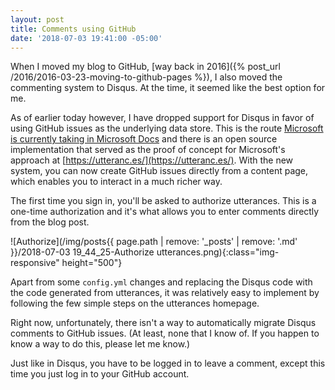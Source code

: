 ```yaml
---
layout: post
title: Comments using GitHub
date: '2018-07-03 19:41:00 -05:00'
---
```


When I moved my blog to GitHub, [way back in 2016]({% post_url /2016/2016-03-23-moving-to-github-pages %}), I also moved the commenting system to Disqus. At the time, it seemed like the best option for me.

As of earlier today however, I have dropped support for Disqus in favor of using GitHub issues as the underlying data store. This is the route [Microsoft is currently taking in Microsoft Docs](https://docs.microsoft.com/en-us/teamblog/a-new-feedback-system-is-coming-to-docs) and there is an open source implementation that served as the proof of concept for Microsoft's approach at [https://utteranc.es/](https://utteranc.es/). With the new system, you can now create GitHub issues directly from a content page, which enables you to interact in a much richer way. 

The first time you sign in, you'll be asked to authorize utterances. This is a one-time authorization and it's what allows you to enter comments directly from the blog post.

![Authorize](/img/posts{{ page.path | remove: '_posts' | remove: '.md' }}/2018-07-03 19_44_25-Authorize utterances.png){:class="img-responsive" height="500"} 

Apart from some `config.yml` changes and replacing the Disqus code with the code generated from utterances, it was relatively easy to implement by following the few simple steps on the utterances homepage. 

Right now, unfortunately, there isn't a way to automatically migrate Disqus comments to GitHub issues. (At least, none that I know of. If you happen to know a way to do this, please let me know.)

Just like in Disqus, you have to be logged in to leave a comment, except this time you just log in to your GitHub account.
